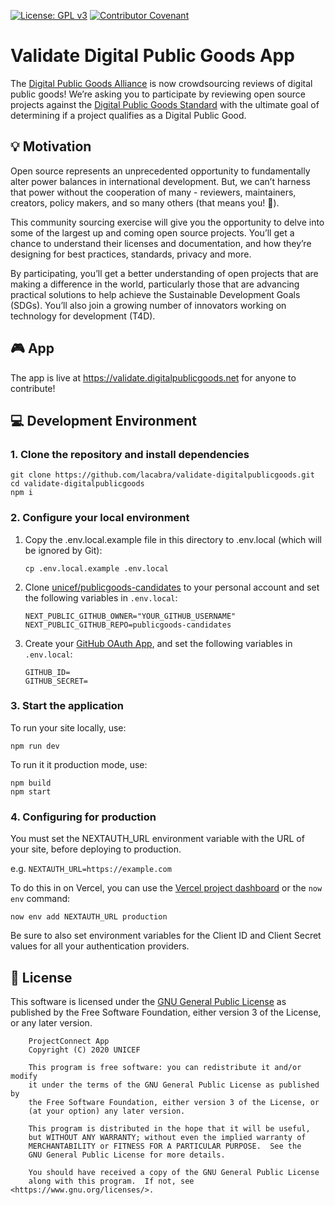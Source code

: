 [![License: GPL v3](https://img.shields.io/badge/License-GPL%20v3-blue.svg)](https://www.gnu.org/licenses/gpl-3.0) [![Contributor Covenant](https://img.shields.io/badge/Contributor%20Covenant-v2.0%20adopted-ff69b4.svg)](code_of_conduct.md)

# Validate Digital Public Goods App

The [Digital Public Goods Alliance](https://digitalpublicgoods.net/) is now crowdsourcing reviews of digital public goods! We’re asking you to participate by reviewing open source projects against the [Digital Public Goods Standard](https://digitalpublicgoods.net/standard) with the ultimate goal of determining if a project qualifies as a Digital Public Good.

## 💡 Motivation

Open source represents an unprecedented opportunity to fundamentally alter power balances in international development. But, we can’t harness that power without the cooperation of many - reviewers, maintainers, creators, policy makers, and so many others (that means you! 👊).

This community sourcing exercise will give you the opportunity to delve into some of the largest up and coming open source projects. You’ll get a chance to understand their licenses and documentation, and how they’re designing for best practices, standards, privacy and more.

By participating, you’ll get a better understanding of open projects that are making a difference in the world, particularly those that are advancing practical solutions to help achieve the Sustainable Development Goals (SDGs). You’ll also join a growing number of innovators working on technology for development (T4D).

## 🎮 App

The app is live at https://validate.digitalpublicgoods.net for anyone to contribute!

## 💻 Development Environment

### 1. Clone the repository and install dependencies

```
git clone https://github.com/lacabra/validate-digitalpublicgoods.git
cd validate-digitalpublicgoods
npm i
```

### 2. Configure your local environment

1. Copy the .env.local.example file in this directory to .env.local (which will be ignored by Git):

    ```
    cp .env.local.example .env.local
    ```

2. Clone [unicef/publicgoods-candidates](https://github.com/unicef/publicgoods-candidates) to your personal account and set the following variables in `.env.local`:
    ```
    NEXT_PUBLIC_GITHUB_OWNER="YOUR_GITHUB_USERNAME"
    NEXT_PUBLIC_GITHUB_REPO=publicgoods-candidates
    ```

3. Create your [GitHub OAuth App](https://docs.github.com/en/developers/apps/creating-an-oauth-app), and set the following variables in `.env.local`:
    ```
    GITHUB_ID=
    GITHUB_SECRET=
    ```

### 3. Start the application

To run your site locally, use:

```
npm run dev
```

To run it it production mode, use:

```
npm build
npm start
```

### 4. Configuring for production

You must set the NEXTAUTH_URL environment variable with the URL of your site, before deploying to production.

e.g. `NEXTAUTH_URL=https://example.com`

To do this in on Vercel, you can use the [Vercel project dashboard](https://vercel.com/dashboard) or the `now env` command:

    now env add NEXTAUTH_URL production

Be sure to also set environment variables for the Client ID and Client Secret values for all your authentication providers.

## :memo: License

This software is licensed under the [GNU General Public License](LICENSE) as published by the Free Software Foundation, either version 3 of the License, or
any later version.

```
    ProjectConnect App
    Copyright (C) 2020 UNICEF

    This program is free software: you can redistribute it and/or modify
    it under the terms of the GNU General Public License as published by
    the Free Software Foundation, either version 3 of the License, or
    (at your option) any later version.

    This program is distributed in the hope that it will be useful,
    but WITHOUT ANY WARRANTY; without even the implied warranty of
    MERCHANTABILITY or FITNESS FOR A PARTICULAR PURPOSE.  See the
    GNU General Public License for more details.

    You should have received a copy of the GNU General Public License
    along with this program.  If not, see <https://www.gnu.org/licenses/>.
```
